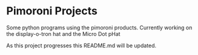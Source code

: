 # Pimoroni Projects

Some python programs using the pimoroni products.  Currently working on the display-o-tron hat and the Micro Dot pHat

As this project progresses this README.md will be updated.
